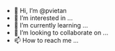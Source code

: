 - 👋 Hi, I’m @pvietan
- 👀 I’m interested in ...
- 🌱 I’m currently learning ...
- 💞️ I’m looking to collaborate on ...
- 📫 How to reach me ...

<!---
pvietan/pvietan is a ✨ special ✨ repository because its `README.md` (this file) appears on your GitHub profile.
You can click the Preview link to take a look at your changes.
--->
